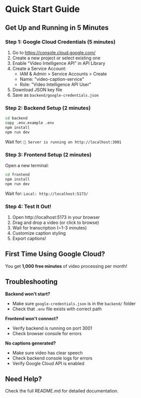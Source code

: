 # Quick Start Guide

## Get Up and Running in 5 Minutes

### Step 1: Google Cloud Credentials (5 minutes)

1. Go to https://console.cloud.google.com/
2. Create a new project or select existing one
3. Enable "Video Intelligence API" in API Library
4. Create a Service Account:
   - IAM & Admin > Service Accounts > Create
   - Name: "video-caption-service"
   - Role: "Video Intelligence API User"
5. Download JSON key file
6. Save as `backend/google-credentials.json`

### Step 2: Backend Setup (2 minutes)

```bash
cd backend
copy .env.example .env
npm install
npm run dev
```

Wait for: `🚀 Server is running on http://localhost:3001`

### Step 3: Frontend Setup (2 minutes)

Open a new terminal:

```bash
cd frontend
npm install
npm run dev
```

Wait for: `Local: http://localhost:5173/`

### Step 4: Test It Out!

1. Open http://localhost:5173 in your browser
2. Drag and drop a video (or click to browse)
3. Wait for transcription (~1-3 minutes)
4. Customize caption styling
5. Export captions!

## First Time Using Google Cloud?

You get **1,000 free minutes** of video processing per month!

## Troubleshooting

**Backend won't start?**
- Make sure `google-credentials.json` is in the `backend/` folder
- Check that `.env` file exists with correct path

**Frontend won't connect?**
- Verify backend is running on port 3001
- Check browser console for errors

**No captions generated?**
- Make sure video has clear speech
- Check backend console logs for errors
- Verify Google Cloud API is enabled

## Need Help?

Check the full README.md for detailed documentation.
